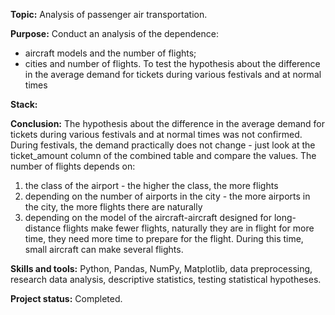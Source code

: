 __Topic:__ Analysis of passenger air transportation.

__Purpose:__ Conduct an analysis of the dependence: 
- aircraft models and the number of flights; 
- cities and number of flights.
To test the hypothesis about the difference in the average demand for tickets during various festivals and at normal times

__Stack:__


__Conclusion:__ The hypothesis about the difference in the average demand for tickets during various festivals and at normal times was not confirmed. During festivals, the demand practically does not change - just look at the ticket_amount column of the combined table and compare the values.
The number of flights depends on:
1. the class of the airport - the higher the class, the more flights
2. depending on the number of airports in the city - the more airports in the city, the more flights there are naturally
3. depending on the model of the aircraft-aircraft designed for long-distance flights make fewer flights, naturally they are in flight for more time, they need more time to prepare for the flight. During this time, small aircraft can make several flights.

__Skills and tools:__ Python, Pandas, NumPy, Matplotlib, data preprocessing, research data analysis, descriptive statistics, testing statistical hypotheses.

__Project status:__ Completed.

